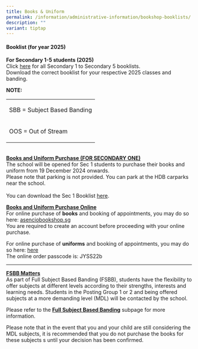 ```yaml
---
title: Books & Uniform
permalink: /information/administrative-information/bookshop-booklists/
description: ""
variant: tiptap
---
```

<h4><strong>Booklist (for year 2025)</strong></h4>
<p><strong>For Secondary 1-5 students (2025)</strong>
<br>Click&nbsp;<a href="https://drive.google.com/drive/folders/1ZZtFcR9wX4RBkPdxsN_hgXNJtWvcp6SC?usp=sharing" rel="noopener" target="_blank">here</a>&nbsp;for
all Secondary 1 to Secondary 5 booklists.
<br>Download the correct booklist for your respective 2025 classes and banding.
<br>
</p>
<p><strong>NOTE:</strong>
</p>
<table style="minWidth: 25px">
<colgroup>
<col>
</colgroup>
<tbody>
<tr>
<td rowspan="1" colspan="1">
<p>SBB = Subject Based Banding</p>
</td>
</tr>
<tr>
<td rowspan="1" colspan="1">
<p>OOS = Out of Stream</p>
</td>
</tr>
</tbody>
</table>
<p>
<br><strong><u>Books and Uniform Purchase (FOR SECONDARY ONE)</u></strong>
<br>The school will be opened for Sec 1 students to purchase their books and
uniform from 19 December 2024 onwards.
<br>Please note that parking is not provided. You can park at the HDB carparks
near the school.
<br>
<br>You can download the Sec 1 Booklist <a href="https://drive.google.com/file/d/1GOwkEGMn_emPcTC1RGyL-bY3WOP-Xeaf/view?usp=drive_link" rel="noopener nofollow" target="_blank">here</a>.</p>
<p><strong><u>Books and Uniform Purchase Online</u></strong>
<br>For online purchase of <strong>books</strong> and booking of appointments,
you may do so here: <a href="http://asenciobookshop.sg" rel="noopener noreferrer nofollow" target="_blank">asenciobookshop.sg</a><u><br></u>You are
required to create an account before proceeding with your online purchase.</p>
<p>For online purchase of <strong>uniforms</strong> and booking of appointments,
you may do so here: <a href="https://finestuniform.com/collections/juying-secondary-school" rel="noopener nofollow" target="_blank">here</a><u><br></u>The
online order passcode is: JYSS22b</p>
<hr>
<p><strong><u>FSBB Matters</u></strong>
<br>As part of Full Subject Based Banding (FSBB), students have the flexibility
to offer subjects at different levels according to their strengths, interests
and learning needs. Students in the Posting Group 1 or 2 and being offered
subjects at a more demanding level (MDL) will be contacted by the school.</p>
<p>Please refer to the <strong><u>Full Subject Based Banding</u></strong> subpage
for more information.</p>
<p>Please note that in the event that you and your child are still considering
the MDL subjects, it is recommended that you do not purchase the books
for these subjects s until your decision has been confirmed.</p>
<p></p>
<h4></h4>
<p></p>
<p></p>